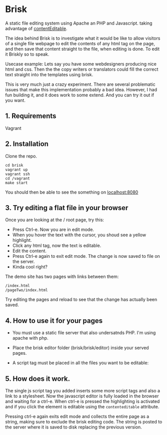 # Brisk

A static file editing system using Apache an PHP and Javascript. taking advantage of [contentEditable](https://developer.mozilla.org/en-US/docs/Web/Guide/HTML/Content_Editable).

The idea behind Brisk is to investigate what it would be like to allow visitors of a single file webpage to edit the contents of any html tag on the page, and then save that content straight to the file, when editing is done. To edit it Briskly so to speak.

Usecase example: Lets say you have some webdesigners producing nice html and css. Then the the copy writers or translators
could fill the correct text straight into the templates using brisk.

This is very much just a crazy experiment. There are several problematic issues that make this implementation probably a bad idea. However, I had fun building it, and it does work to some extend. And you can try it out if you want.

## 1. Requirements

Vagrant

## 2. Installation

Clone the repo.

	cd brisk
	vagrant up
	vagrant ssh
	cd /vagrant
	make start

You should then be able to see the something on [localhost:8080](http.//localhost:8080)

## 3. Try editing a flat file in your browser

Once you are looking at the / root page, try this:

- Press Ctrl-e. Now you are in edit mode.
- When you hover the text with the cursor, you shoud see a yellow highlight.
- Click any html tag, now the text is editable.
- Edit the content.
- Press Ctrl-e again to exit edit mode. The change is now saved to file on the server.
- Kinda cool right?

The demo site has two pages with links between them:

	/index.html
	/pageTwo/index.html

Try editing the pages and reload to see that the change has actually been saved.

## 4. How to use it for your pages

- You must use a static file server that also undersatnds PHP. I'm using apache with php.
- Place the brisk editor folder (brisk/brisk/editor) inside your served pages.
- A script tag must be placed in all the files you want to be editable:

	<script id="loaderTag" type="text/javascript" src="../editor/js/editorLoader.js" onload="editorLoader.config();"></script>


## 5. How does it work.

The single js script tag you added inserts some more script tags and also a link to a stylesheet.
Now the javascript editor is fully loaded in the browser and waiting for a ctrl-e.
When ctrl-e is pressed the highlighting is activated and if you click the element is editable using the `contenteditable` attribute.

Pressing ctrl-e again exits edit mode and collects the entire page as a string, making sure to exclude the brisk editing code.  The string is posted to the server where it is saved to disk replacing the previous version.


